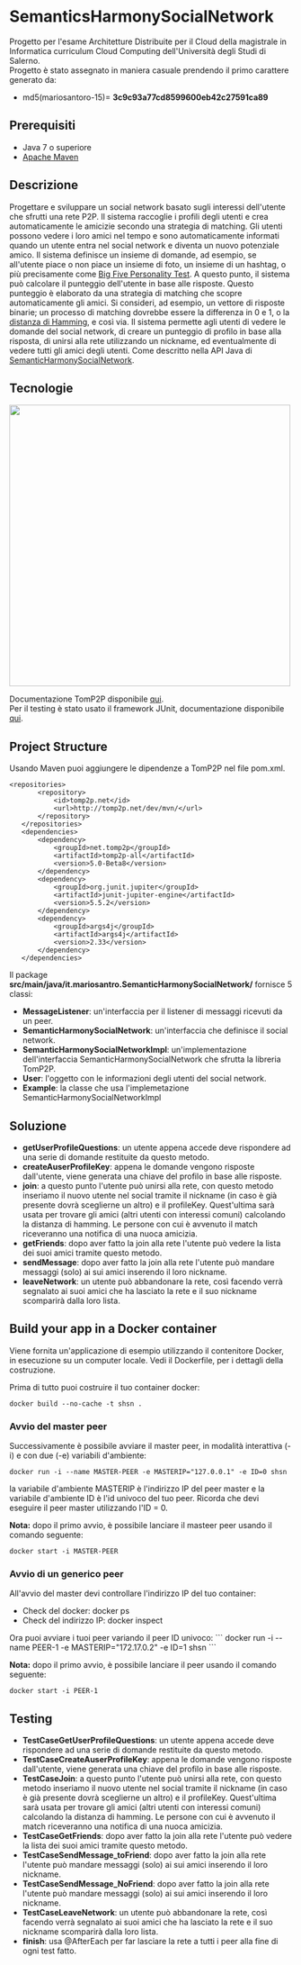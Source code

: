 # SemanticsHarmonySocialNetwork
Progetto per l'esame Architetture Distribuite per il Cloud della magistrale in Informatica curriculum Cloud Computing dell'Università degli Studi di Salerno.<br>
Progetto è stato assegnato in maniera casuale prendendo il primo carattere generato da: <br> 
  - md5(mariosantoro-15)= <b>3c9c93a77cd8599600eb42c27591ca89</b>
## Prerequisiti
<ul>
  <li>Java 7 o superiore</li>
  <li><a href="https://maven.apache.org/">Apache Maven</a></li>
 </ul>

## Descrizione
Progettare e sviluppare un social network basato sugli interessi dell'utente che sfrutti una rete P2P. Il sistema raccoglie i profili degli utenti e crea automaticamente le amicizie secondo una strategia di matching. Gli utenti possono vedere i loro amici nel tempo e sono automaticamente informati quando un utente entra nel social network e diventa un nuovo potenziale amico. Il sistema definisce un insieme di domande, ad esempio, se all'utente piace o non piace un insieme di foto, un insieme di un hashtag, o più precisamente come <a href="https://it.wikipedia.org/wiki/Big_Five_(psicologia)">Big Five Personality Test</a>. A questo punto, il sistema può calcolare il punteggio dell'utente in base alle risposte. Questo punteggio è elaborato da una strategia di matching che scopre automaticamente gli amici. Si consideri, ad esempio, un vettore di risposte binarie; un processo di matching dovrebbe essere la differenza in 0 e 1, o la <a href="https://it.wikipedia.org/wiki/Distanza_di_Hamming">distanza di Hamming</a>, e così via. Il sistema permette agli utenti di vedere le domande del social network, di creare un punteggio di profilo in base alla risposta, di unirsi alla rete utilizzando un nickname, ed eventualmente di vedere tutti gli amici degli utenti. Come descritto nella API Java di <a href="https://github.com/spagnuolocarmine/distributedsystems_class_2020/blob/master/homework/SemanticHarmonySocialNetwork.java"> SemanticHarmonySocialNetwork</a>.

## Tecnologie
<img align="center" height="500" src="https://github.com/mario-santoro/SemanticsHarmonySocialNetwork/blob/main/tecnologie.png?raw=true" >

 <p>Documentazione TomP2P disponibile <a href="https://tomp2p.net/doc/">qui</a>. 
  <br> Per il testing è stato usato il framework JUnit, documentazione disponibile <a href="https://junit.org/junit4/javadoc/latest/index.html">qui</a>.</p>

 ## Project Structure
 
<p>Usando Maven puoi aggiungere le dipendenze a TomP2P nel file pom.xml.</p>

 ```
<repositories>
		<repository>
			<id>tomp2p.net</id>
			<url>http://tomp2p.net/dev/mvn/</url>
		</repository>
	</repositories>
	<dependencies>
		<dependency>
			<groupId>net.tomp2p</groupId>
			<artifactId>tomp2p-all</artifactId>
			<version>5.0-Beta8</version>
		</dependency>
		<dependency>
			<groupId>org.junit.jupiter</groupId>
			<artifactId>junit-jupiter-engine</artifactId>
			<version>5.5.2</version>
		</dependency>
		<dependency>
			<groupId>args4j</groupId>
			<artifactId>args4j</artifactId>
			<version>2.33</version>
		</dependency>
	</dependencies>
```
<p> Il package <b>src/main/java/it.mariosantro.SemanticHarmonySocialNetwork/</b> fornisce 5 classi:</p>
 <ul>
	<li><b>MessageListener</b>: un'interfaccia per il listener di messaggi ricevuti da un peer.</li>
	<li><b>SemanticHarmonySocialNetwork</b>: un'interfaccia che definisce il social network.</li>
	<li><b>SemanticHarmonySocialNetworkImpl</b>: un'implementazione dell'interfaccia SemanticHarmonySocialNetwork che sfrutta la libreria TomP2P.</li>
	<li><b>User</b>: l'oggetto con le informazioni degli utenti del social network.</li>
	<li><b>Example</b>: la classe che usa l'implemetazione SemanticHarmonySocialNetworkImpl</li>
</ul>
 
 
 ## Soluzione
 <ul>
	<li><b>getUserProfileQuestions</b>: un utente appena accede deve rispondere ad una serie di domande restituite da questo metodo.</li>
	<li><b>createAuserProfileKey</b>: appena le domande vengono risposte dall'utente, viene generata una chiave del profilo in base alle risposte.</li>
	<li><b>join</b>: a questo punto l'utente può unirsi alla rete, con questo metodo inseriamo il nuovo utente nel social tramite il nickname (in caso è già presente dovrà sceglierne un altro) e il profileKey. Quest'ultima sarà usata per trovare gli amici (altri utenti con interessi comuni) calcolando la distanza di hamming. Le persone con cui è avvenuto il match riceveranno una notifica di una nuoca amicizia.</li>
	<li><b>getFriends</b>: dopo aver fatto la join alla rete l'utente può vedere la lista dei suoi amici tramite questo metodo.</li>
	<li><b>sendMessage</b>:  dopo aver fatto la join alla rete l'utente può mandare messaggi (solo) ai sui amici inserendo il loro nickname.</li>
	<li><b>leaveNetwork</b>: un utente può abbandonare la rete, così facendo verrà segnalato ai suoi amici che ha lasciato la rete e il suo nickname scomparirà dalla loro lista.</li> 
</ul>
 
 ## Build your app in a Docker container
 <p>Viene fornita un'applicazione di esempio utilizzando il contenitore Docker, in esecuzione su un computer locale. Vedi il Dockerfile, per i dettagli della costruzione.</p>
 <p>Prima di tutto puoi costruire il tuo container docker:</p>
 
 ```
 docker build --no-cache -t shsn .
 ```
### Avvio del master peer 
 
<p>Successivamente è possibile avviare il master peer, in modalità interattiva (-i) e con due (-e) variabili d'ambiente:</p>

 ```
docker run -i --name MASTER-PEER -e MASTERIP="127.0.0.1" -e ID=0 shsn
 ```
 
<p>la variabile d'ambiente MASTERIP è l'indirizzo IP del peer master e la variabile d'ambiente ID è l'id univoco del tuo peer. Ricorda che devi eseguire il peer master utilizzando l'ID = 0. </p> 

<b>Nota:</b> dopo il primo avvio, è possibile lanciare il masteer peer usando il comando seguente:   
```
docker start -i MASTER-PEER
```  

### Avvio di un generico peer
All'avvio del master devi controllare l'indirizzo IP del tuo container:
<ul>
	<li>Check del docker: docker ps</li>
	<li>Check del indirizzo IP: docker inspect <container ID></li>
</ul>
Ora puoi avviare i tuoi peer variando il peer ID univoco:
```
docker run -i --name PEER-1 -e MASTERIP="172.17.0.2" -e ID=1 shsn
```  

<b>Nota:</b> dopo il primo avvio, è possibile lanciare il peer usando il comando seguente:   
```
docker start -i PEER-1
```  
 ## Testing
 <ul>
	<li><b>TestCaseGetUserProfileQuestions</b>: un utente appena accede deve rispondere ad una serie di domande restituite da questo metodo.</li>
	<li><b>TestCaseCreateAuserProfileKey</b>: appena le domande vengono risposte dall'utente, viene generata una chiave del profilo in base alle risposte.</li>
	<li><b>TestCaseJoin</b>: a questo punto l'utente può unirsi alla rete, con questo metodo inseriamo il nuovo utente nel social tramite il nickname (in caso è già presente dovrà sceglierne un altro) e il profileKey. Quest'ultima sarà usata per trovare gli amici (altri utenti con interessi comuni) 		calcolando la distanza di hamming. Le persone con cui è avvenuto il match riceveranno una notifica di una nuoca amicizia.</li>
	<li><b>TestCaseGetFriends</b>: dopo aver fatto la join alla rete l'utente può vedere la lista dei suoi amici tramite questo metodo.</li>
	<li><b>TestCaseSendMessage_toFriend</b>:  dopo aver fatto la join alla rete l'utente può mandare messaggi (solo) ai sui amici inserendo il loro nickname.</li>
	<li><b>TestCaseSendMessage_NoFriend</b>:  dopo aver fatto la join alla rete l'utente può mandare messaggi (solo) ai sui amici inserendo il loro nickname.</li>
	<li><b>TestCaseLeaveNetwork</b>: un utente può abbandonare la rete, così facendo verrà segnalato ai suoi amici che ha lasciato la rete e il suo nickname scomparirà dalla loro lista.</li> 
	<li><b>finish</b>: usa @AfterEach per far lasciare la rete a tutti i peer alla fine di ogni test fatto.</li> 
</ul>
 
  
